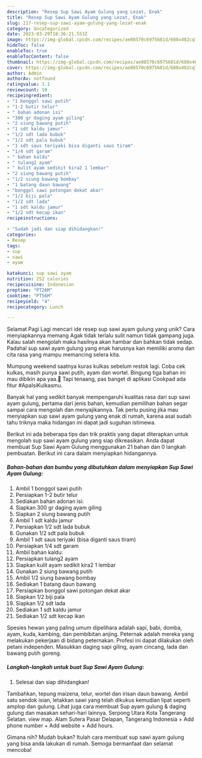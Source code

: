 ```yaml
---
description: "Resep Sup Sawi Ayam Gulung yang Lezat, Enak"
title: "Resep Sup Sawi Ayam Gulung yang Lezat, Enak"
slug: 217-resep-sup-sawi-ayam-gulung-yang-lezat-enak
category: Uncategorized
date: 2023-03-29T18:36:21.553Z
image: https://img-global.cpcdn.com/recipes/ae08570c6975681d/680x482cq70/sup-sawi-ayam-gulung-foto-resep-utama.jpg
hideToc: false
enableToc: true
enableTocContent: false
thumbnail: https://img-global.cpcdn.com/recipes/ae08570c6975681d/680x482cq70/sup-sawi-ayam-gulung-foto-resep-utama.jpg
cover: https://img-global.cpcdn.com/recipes/ae08570c6975681d/680x482cq70/sup-sawi-ayam-gulung-foto-resep-utama.jpg
author: Admin
authorAv: notfound
ratingvalue: 3.1
reviewcount: 10
recipeingredient:
- "1 bonggol sawi putih"
- "1-2 butir telur"
- " bahan adonan isi"
- "300 gr daging ayam giling"
- "2 siung bawang putih"
- "1 sdt kaldu jamur"
- "1/2 sdt lada bubuk"
- "1/2 sdt pala bubuk"
- "1 sdt saus teriyaki bisa diganti saus tiram"
- "1/4 sdt garam"
- " bahan kaldu"
- " tulang2 ayam"
- " kulit ayam sedikit kira2 1 lembar"
- "2 siung bawang putih"
- "1/2 siung bawang bombay"
- "1 batang daun bawang"
- "bonggol sawi potongan dekat akar"
- "1/2 biji pala"
- "1/2 sdt lada"
- "1 sdt kaldu jamur"
- "1/2 sdt kecap ikan"
recipeinstructions:

- "Sudah jadi dan siap dihidangkan!"
categories:
- Resep
tags:
- sup
- sawi
- ayam

katakunci: sup sawi ayam 
nutrition: 252 calories
recipecuisine: Indonesian
preptime: "PT26M"
cooktime: "PT56M"
recipeyield: "4"
recipecategory: Lunch

---
```



Selamat Pagi Lagi mencari ide resep sup sawi ayam gulung yang unik? Cara menyiapkannya memang Agak tidak terlalu sulit namun tidak gampang juga. Kalau salah mengolah maka hasilnya akan hambar dan bahkan tidak sedap. Padahal sup sawi ayam gulung yang enak harusnya kan memiliki aroma dan cita rasa yang mampu memancing selera kita.


Mumpung weekend saatnya kuras kulkas sebelum restok lagi. Coba cek kulkas, masih punya sawi putih, ayam dan wortel. Bingung tiga bahan ini mau dibikin apa yaa.🤔 Tapi tenaang, pas banget di aplikasi Cookpad ada fitur #ApaIsiKulkasmu.

Banyak hal yang sedikit banyak mempengaruhi kualitas rasa dari sup sawi ayam gulung, pertama dari jenis bahan, kemudian pemilihan bahan segar sampai cara mengolah dan menyajikannya. Tak perlu pusing jika mau menyiapkan sup sawi ayam gulung yang enak di rumah, karena asal sudah tahu triknya maka hidangan ini dapat jadi suguhan istimewa.


Berikut ini ada beberapa tips dan trik praktis yang dapat diterapkan untuk mengolah sup sawi ayam gulung yang siap dikreasikan. Anda dapat membuat Sup Sawi Ayam Gulung menggunakan 21 bahan dan 0 langkah pembuatan. Berikut ini cara dalam menyiapkan hidangannya.

<!--inarticleads1-->

##### Bahan-bahan dan bumbu yang dibutuhkan dalam menyiapkan Sup Sawi Ayam Gulung:

1. Ambil 1 bonggol sawi putih
1. Persiapkan 1-2 butir telur
1. Sediakan  bahan adonan isi:
1. Siapkan 300 gr daging ayam giling
1. Siapkan 2 siung bawang putih
1. Ambil 1 sdt kaldu jamur
1. Persiapkan 1/2 sdt lada bubuk
1. Gunakan 1/2 sdt pala bubuk
1. Ambil 1 sdt saus teriyaki (bisa diganti saus tiram)
1. Persiapkan 1/4 sdt garam
1. Ambil  bahan kaldu:
1. Persiapkan  tulang2 ayam
1. Siapkan  kulit ayam sedikit kira2 1 lembar
1. Gunakan 2 siung bawang putih
1. Ambil 1/2 siung bawang bombay
1. Sediakan 1 batang daun bawang
1. Persiapkan bonggol sawi potongan dekat akar
1. Siapkan 1/2 biji pala
1. Siapkan 1/2 sdt lada
1. Sediakan 1 sdt kaldu jamur
1. Sediakan 1/2 sdt kecap ikan


Spesies hewan yang paling umum dipelihara adalah sapi, babi, domba, ayam, kuda, kambing, dan pembibitan anjing. Peternak adalah mereka yang melakukan pekerjaan di bidang peternakan. Profesi ini dapat dilakukan oleh petani independen. Masukkan daging sapi giling, ayam cincang, lada dan bawang putih goreng. 

<!--inarticleads2-->

##### Langkah-langkah untuk buat Sup Sawi Ayam Gulung:


1. Selesai dan siap dihidangkan!

Tambahkan, tepung maizena, telur, wortel dan irisan daun bawang. Ambil satu sendok isian, letakkan sawi yang telah dikukus kemudian lipat seperti amplop dan gulung. Lihat juga cara membuat Sup ayam gulung &amp; daging gulung dan masakan sehari-hari lainnya. Serpong Utara Kota Tangerang Selatan. view map. Alam Sutera Pasar Delapan, Tangerang Indonesia + Add phone number + Add website + Add hours. 

Gimana nih? Mudah bukan? Itulah cara membuat sup sawi ayam gulung yang bisa anda lakukan di rumah. Semoga bermanfaat dan selamat mencoba!
